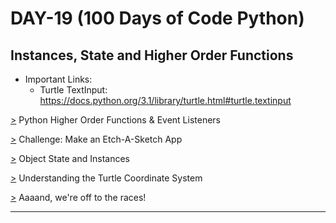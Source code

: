 # DAY-19 (100 Days of Code Python)

## Instances, State and Higher Order Functions

* Important Links:
  * Turtle TextInput: https://docs.python.org/3.1/library/turtle.html#turtle.textinput 

[>](https://github.com/Aniruddh-482/Python/blob/main/019/Etch-A-Sketch%20Project/Higher_Order_Function.py) Python Higher Order Functions & Event Listeners <br>

[>](https://github.com/Aniruddh-482/Python/blob/main/019/Etch-A-Sketch%20Project/Etch-A-Sketch.py) Challenge: Make an Etch-A-Sketch App <br>

[>](https://github.com/Aniruddh-482/Python/blob/main/019/Turtle%20Race%20Game%20Project/Turtle_Race_Game.py) Object State and Instances <br>

[>](https://github.com/Aniruddh-482/Python/blob/main/019/Turtle%20Race%20Game%20Project/Turtle_Coordinate_System.py) Understanding the Turtle Coordinate System <br>

[>](https://github.com/Aniruddh-482/Python/blob/main/019/Turtle%20Race%20Game%20Project/Turtle_Race_Game.py) Aaaand, we're off to the races! <br>
<hr>
